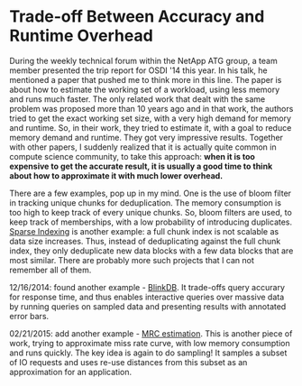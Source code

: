 # Trade-off Between Accuracy and Runtime Overhead


During the weekly technical forum within the NetApp ATG group, a team member presented the trip report for 
OSDI '14 this year. In his talk, he mentioned a paper that pushed me to think more in this line. The paper 
is about how to estimate the working set of a workload, using less memory and runs much faster. 
The only related work that dealt with the same problem was proposed more than 10 years ago and in that
work, the authors tried to get the exact working set size, with a very high demand for memory
and runtime. So, in their work, they tried to estimate it, with a goal to reduce memory demand and runtime.
They got very impressive results. Together with other papers, I suddenly realized that it is actually
quite common in compute science community, to take this approach: **when it is too expensive to 
get the accurate result, it is usually a good time to think about how to approximate it with much lower overhead.**

There are a few examples, pop up in my mind. One is the use of bloom filter in tracking unique chunks 
for deduplication. The memory consumption is too high to keep track of every unique chunks. 
So, bloom filters are used, to keep track of memberships, with a low probability of introducing duplicates.  
[Sparse Indexing][sparse-index] is another example: a full chunk index is not scalable as data size increases. 
Thus, instead of deduplicating against the full chunk index, they only deduplicate new data blocks with a few 
data blocks that are most similar. There are probably more such projects that I can not remember all of them.

12/16/2014: found another example - [BlinkDB][blinkdb]. It trade-offs query accurary for 
response time, and thus enables interactive queries over massive data by running
queries on sampled data and presenting results with annotated error bars.

02/21/2015: add another example - [MRC estimation][mrc-fast15]. This is another piece of work, trying
to approximate miss rate curve, with low memory consumption and runs quickly. The key idea is again
to do sampling! It samples a subset of IO requests and uses re-use distances from this subset as an approximation
for an application.

[sparse-index]: https://www.usenix.org/system/files/conference/osdi14/osdi14-paper-wires.pdf
[blinkdb]: http://blinkdb.org/
[mrc-fast15]: https://www.usenix.org/conference/fast15/technical-sessions/presentation/waldspurger

